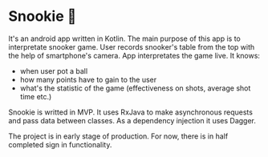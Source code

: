 # Snookie  :8ball:

It's an android app written in Kotlin. The main purpose of this app is to interpretate snooker game. User records snooker's table from the top with the help of smartphone's camera. App interpretates the game live. It knows: 
* when user pot a ball 
* how many points have to gain to the user
* what's the statistic of the game (effectiveness on shots, average shot time etc.)

Snookie is writted in MVP. It uses RxJava to make asynchronous requests and pass data between classes. As a dependency injection it uses Dagger.

The project is in early stage of production. For now, there is in half completed sign in functionality.
